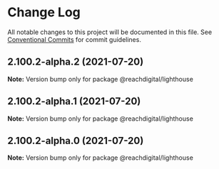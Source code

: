 # Change Log

All notable changes to this project will be documented in this file.
See [Conventional Commits](https://conventionalcommits.org) for commit guidelines.

## 2.100.2-alpha.2 (2021-07-20)

**Note:** Version bump only for package @reachdigital/lighthouse





## 2.100.2-alpha.1 (2021-07-20)

**Note:** Version bump only for package @reachdigital/lighthouse





## 2.100.2-alpha.0 (2021-07-20)

**Note:** Version bump only for package @reachdigital/lighthouse
